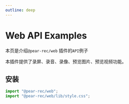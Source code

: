 ```yaml
---
outline: deep
---
```


# Web API Examples

本页是介绍`@pear-rec/web` 插件的`API`例子

本插件提供了录屏、录音、录像、预览图片、预览视频功能。

## 安装

```js
import "@pear-rec/web";
import "@pear-rec/web/lib/style.css";
```
